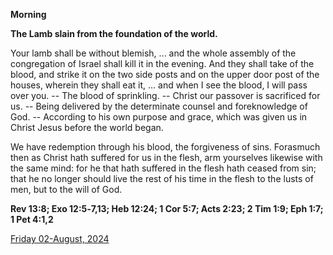 **Morning**

**The Lamb slain from the foundation of the world.**
 
Your lamb shall be without blemish, ... and the whole assembly of the congregation of Israel shall kill it in the evening. And they shall take of the blood, and strike it on the two side posts and on the upper door post of the houses, wherein they shall eat it, ... and when I see the blood, I will pass over you. -- The blood of sprinkling. -- Christ our passover is sacrificed for us. -- Being delivered by the determinate counsel and foreknowledge of God. -- According to his own purpose and grace, which was given us in Christ Jesus before the world began.
 
We have redemption through his blood, the forgiveness of sins. Forasmuch then as Christ hath suffered for us in the flesh, arm yourselves likewise with the same mind: for he that hath suffered in the flesh hath ceased from sin; that he no longer should live the rest of his time in the flesh to the lusts of men, but to the will of God.  

**Rev 13:8; Exo 12:5‑7,13; Heb 12:24; 1 Cor 5:7; Acts 2:23; 2 Tim 1:9; Eph 1:7; 1 Pet 4:1,2**

[Friday 02-August, 2024](https://t.me/daily_light)
